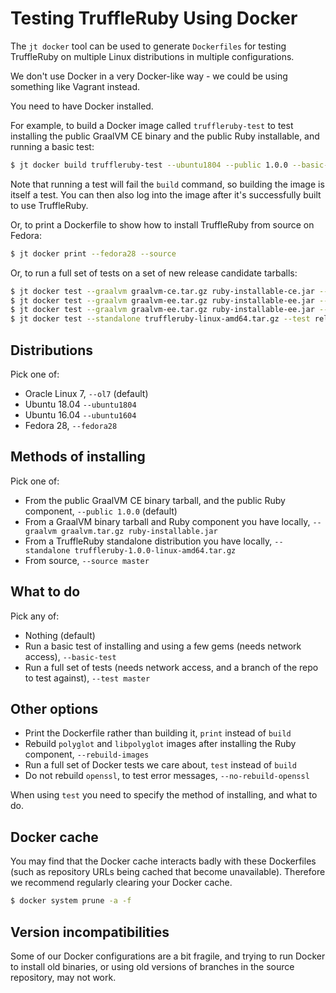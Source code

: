 # Testing TruffleRuby Using Docker

The `jt docker` tool can be used to generate `Dockerfiles` for testing
TruffleRuby on multiple Linux distributions in multiple configurations.

We don't use Docker in a very Docker-like way - we could be using something like
Vagrant instead.

You need to have Docker installed.

For example, to build a Docker image called `truffleruby-test` to test
installing the public GraalVM CE binary and the public Ruby installable,
and running a basic test:

```bash
$ jt docker build truffleruby-test --ubuntu1804 --public 1.0.0 --basic-test
```

Note that running a test will fail the `build` command, so building the image
is itself a test. You can then also log into the image after it's successfully
built to use TruffleRuby.

Or, to print a Dockerfile to show how to install TruffleRuby from source on
Fedora:

```bash
$ jt docker print --fedora28 --source
```

Or, to run a full set of tests on a set of new release candidate tarballs:

```bash
$ jt docker test --graalvm graalvm-ce.tar.gz ruby-installable-ce.jar --test release_branch
$ jt docker test --graalvm graalvm-ee.tar.gz ruby-installable-ee.jar --test release_branch
$ jt docker test --graalvm graalvm-ee.tar.gz ruby-installable-ee.jar --rebuild-images native-image-installable-ee.jar --test release_branch
$ jt docker test --standalone truffleruby-linux-amd64.tar.gz --test release_branch
```

## Distributions

Pick one of:

* Oracle Linux 7, `--ol7` (default)
* Ubuntu 18.04 `--ubuntu1804`
* Ubuntu 16.04 `--ubuntu1604`
* Fedora 28, `--fedora28`

## Methods of installing

Pick one of:

* From the public GraalVM CE binary tarball, and the public Ruby component, `--public 1.0.0` (default)
* From a GraalVM binary tarball and Ruby component you have locally, `--graalvm graalvm.tar.gz ruby-installable.jar`
* From a TruffleRuby standalone distribution you have locally, `--standalone truffleruby-1.0.0-linux-amd64.tar.gz`
* From source, `--source master`

## What to do

Pick any of:

* Nothing (default)
* Run a basic test of installing and using a few gems (needs network access), `--basic-test`
* Run a full set of tests (needs network access, and a branch of the repo to test against), `--test master`

## Other options

* Print the Dockerfile rather than building it, `print` instead of `build`
* Rebuild `polyglot` and `libpolyglot` images after installing the Ruby component, `--rebuild-images`
* Run a full set of Docker tests we care about, `test` instead of `build`
* Do not rebuild `openssl`, to test error messages, `--no-rebuild-openssl`

When using `test` you need to specify the method of installing, and what to do.

## Docker cache

You may find that the Docker cache interacts badly with these Dockerfiles (such
as repository URLs being cached that become unavailable). Therefore we recommend
regularly clearing your Docker cache.

```bash
$ docker system prune -a -f
```

## Version incompatibilities

Some of our Docker configurations are a bit fragile, and trying to run Docker
to install old binaries, or using old versions of branches in the source
repository, may not work.
